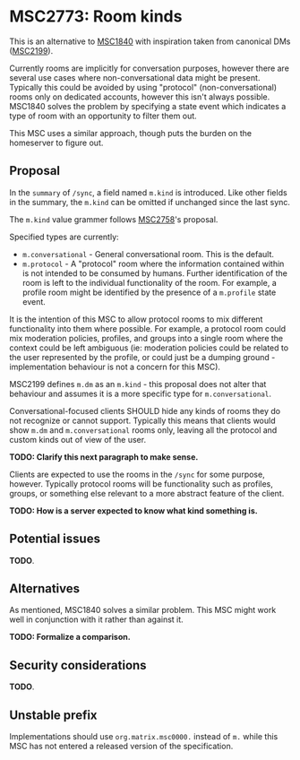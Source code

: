 # MSC2773: Room kinds

This is an alternative to [MSC1840](https://github.com/matrix-org/matrix-doc/pull/1840) with inspiration
taken from canonical DMs ([MSC2199](https://github.com/matrix-org/matrix-doc/pull/2199)).

Currently rooms are implicitly for conversation purposes, however there are several use cases where
non-conversational data might be present. Typically this could be avoided by using "protocol"
(non-conversational) rooms only on dedicated accounts, however this isn't always possible. MSC1840
solves the problem by specifying a state event which indicates a type of room with an opportunity to
filter them out.

This MSC uses a similar approach, though puts the burden on the homeserver to figure out.

## Proposal

In the `summary` of `/sync`, a field named `m.kind` is introduced. Like other fields in the summary,
the `m.kind` can be omitted if unchanged since the last sync.

The `m.kind` value grammer follows [MSC2758](https://github.com/matrix-org/matrix-doc/pull/2758)'s
proposal.

Specified types are currently:

* `m.conversational` - General conversational room. This is the default.
* `m.protocol` - A "protocol" room where the information contained within is not intended to be consumed
  by humans. Further identification of the room is left to the individual functionality of the room. For
  example, a profile room might be identified by the presence of a `m.profile` state event.

It is the intention of this MSC to allow protocol rooms to mix different functionality into them where
possible. For example, a protocol room could mix moderation policies, profiles, and groups into a single
room where the context could be left ambiguous (ie: moderation policies could be related to the user
represented by the profile, or could just be a dumping ground - implementation behaviour is not a concern
for this MSC).

MSC2199 defines `m.dm` as an `m.kind` - this proposal does not alter that behaviour and assumes it
is a more specific type for `m.conversational`.

Conversational-focused clients SHOULD hide any kinds of rooms they do not recognize or cannot support.
Typically this means that clients would show `m.dm` and `m.conversational` rooms only, leaving all the
protocol and custom kinds out of view of the user.

**TODO: Clarify this next paragraph to make sense.**

Clients are expected to use the rooms in the `/sync` for some purpose, however. Typically protocol rooms
will be functionality such as profiles, groups, or something else relevant to a more abstract feature
of the client.

**TODO: How is a server expected to know what kind something is.**

## Potential issues

**TODO**.

## Alternatives

As mentioned, MSC1840 solves a similar problem. This MSC might work well in conjunction with it rather
than against it.

**TODO: Formalize a comparison.**

## Security considerations

**TODO**.

## Unstable prefix

Implementations should use `org.matrix.msc0000.` instead of `m.` while this MSC has not entered a released
version of the specification.
